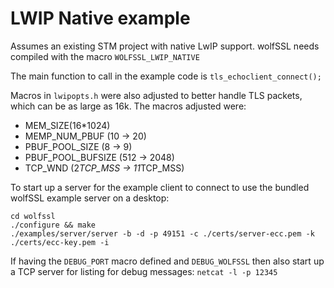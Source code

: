 # LWIP Native example

Assumes an existing STM project with native LwIP support. wolfSSL needs compiled with the macro `WOLFSSL_LWIP_NATIVE`

The main function to call in the example code is `tls_echoclient_connect();`

Macros in `lwipopts.h` were also adjusted to better handle TLS packets, which can be as large as 16k. The macros adjusted were:
- MEM_SIZE(16*1024)
- MEMP_NUM_PBUF (10 -> 20)
- PBUF_POOL_SIZE (8 -> 9)
- PBUF_POOL_BUFSIZE (512 -> 2048)
- TCP_WND (2*TCP_MSS -> 11*TCP_MSS)


To start up a server for the example client to connect to use the bundled wolfSSL example
server on a desktop:

```
cd wolfssl
./configure && make
./examples/server/server -b -d -p 49151 -c ./certs/server-ecc.pem -k ./certs/ecc-key.pem -i
```

If having the `DEBUG_PORT` macro defined and `DEBUG_WOLFSSL` then also start up a TCP server for listing for debug messages:
`netcat -l -p 12345`
